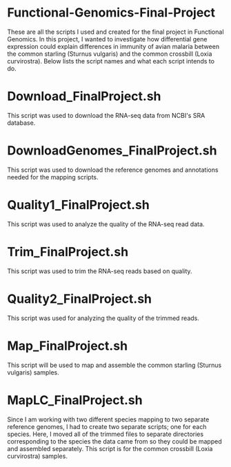 # Functional-Genomics-Final-Project

These are all the scripts I used and created for the final project in Functional Genomics. In this project, I wanted to investigate how differential gene expression could explain differences in immunity of avian malaria between the common starling (Sturnus vulgaris) and the common crossbill (Loxia curvirostra). Below lists the script names and what each script intends to do.

# Download_FinalProject.sh
This script was used to download the RNA-seq data from NCBI's SRA database.

# DownloadGenomes_FinalProject.sh
This script was used to download the reference genomes and annotations needed for the mapping scripts.

# Quality1_FinalProject.sh
This script was used to analyze the quality of the RNA-seq read data.

# Trim_FinalProject.sh
This script was used to trim the RNA-seq reads based on quality.

# Quality2_FinalProject.sh
This script was used for analyzing the quality of the trimmed reads.

# Map_FinalProject.sh
This script will be used to map and assemble the common starling (Sturnus vulgaris) samples.

# MapLC_FinalProject.sh
Since I am working with two different species mapping to two separate reference genomes, I had to create two separate scripts; one for each species. Here, I moved all of the trimmed files to separate directories corresponding to the species the data came from so they could be mapped and assembled separately. This script is for the common crossbill (Loxia curvirostra) samples.
